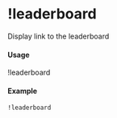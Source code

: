 # !leaderboard
Display link to the leaderboard

#### Usage
!leaderboard

#### Example
    !leaderboard
